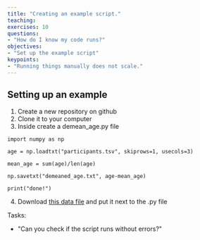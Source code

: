 ```yaml
---
title: "Creating an example script."
teaching:
exercises: 10
questions:
- "How do I know my code runs?"
objectives:
- "Set up the example script"
keypoints:
- "Running things manually does not scale."
---
```


## Setting up an example

1. Create a new repository on github
2. Clone it to your computer
3. Inside create a demean_age.py file

```
import numpy as np

age = np.loadtxt("participants.tsv", skiprows=1, usecols=3)

mean_age = sum(age)/len(age)

np.savetxt("demeaned_age.txt", age-mean_age)

print("done!")
```

4. Download [this data file](https://gist.githubusercontent.com/chrisfilo/95d01249ecdf80e850bc8e08ac8f61c6/raw/1773e78e54b082c7f8ed0a06ddc586d426330d5e/participants.tsv) and put it next to the .py file

Tasks:

- "Can you check if the script runs without errors?"
